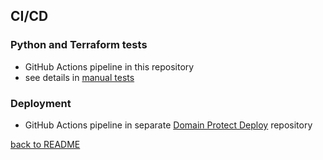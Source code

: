 ## CI/CD

### Python and Terraform tests

* GitHub Actions pipeline in this repository
* see details in [manual tests](manual-tests.md)

### Deployment

* GitHub Actions pipeline in separate [Domain Protect Deploy](https://github.com/domain-protect/domain-protect-deploy) repository

[back to README](../README.md)
